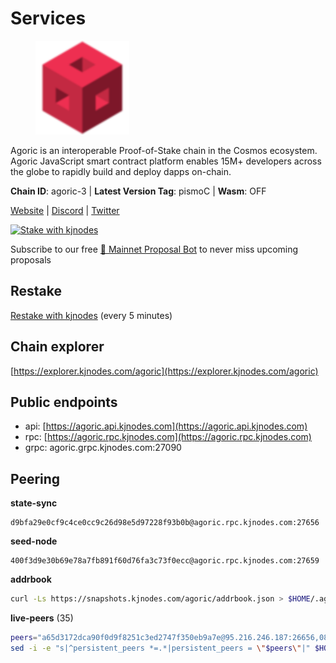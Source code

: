 # Services

<figure><img src="https://raw.githubusercontent.com/kj89/cosmos-images/main/logos/agoric.png" width="150" alt=""><figcaption></figcaption></figure>

Agoric is an interoperable Proof-of-Stake chain in the Cosmos ecosystem.  Agoric JavaScript smart contract platform enables 15M+ developers across the  globe to rapidly build and deploy dapps on-chain.

**Chain ID**: agoric-3 | **Latest Version Tag**: pismoC | **Wasm**: OFF

[Website](https://agoric.com) | [Discord](https://discord.com/invite/qDW8DRes4s) | [Twitter](https://twitter.com/agoric)

[![Stake with kjnodes](https://i.ibb.co/cr44Q8j/button-stake-with-kjnodes.png)](https://restake.app/agoric/agoricvaloper1ku5sm2twlsywdrp4wz3kfwgyrtqtp0lpr3nvk8)

Subscribe to our free [🤖 Mainnet Proposal Bot](https://t.me/kjnodes_proposal_bot) to never miss upcoming proposals

## Restake

[Restake with kjnodes](https://restake.app/agoric/agoricvaloper1ku5sm2twlsywdrp4wz3kfwgyrtqtp0lpr3nvk8) (every 5 minutes)
## Chain explorer
[https://explorer.kjnodes.com/agoric](https://explorer.kjnodes.com/agoric)

## Public endpoints

* api: [https://agoric.api.kjnodes.com](https://agoric.api.kjnodes.com)
* rpc: [https://agoric.rpc.kjnodes.com](https://agoric.rpc.kjnodes.com)
* grpc: agoric.grpc.kjnodes.com:27090

## Peering

**state-sync**

```text
d9bfa29e0cf9c4ce0cc9c26d98e5d97228f93b0b@agoric.rpc.kjnodes.com:27656
```

**seed-node**

```text
400f3d9e30b69e78a7fb891f60d76fa3c73f0ecc@agoric.rpc.kjnodes.com:27659
```

**addrbook**
```bash
curl -Ls https://snapshots.kjnodes.com/agoric/addrbook.json > $HOME/.agoric/config/addrbook.json
```

**live-peers** (35)
```bash
peers="a65d3172dca90f0d9f8251c3ed2747f350eb9a7e@95.216.246.187:26656,0861af66b3f637db967120d690758ee08222794c@75.119.148.118:36656,e759de7a872eff293ab1316a0745eb5fdd5614f3@88.217.142.187:26656,1dfd1a8be38d892fa485e1b417bcf5f225b3f638@185.210.219.66:26656,576e4e90b785fb16c129a0141b57342e51fd61b4@193.176.85.156:26656,f095bb53006ebddcbbf29c8df70dddcba6419e36@142.93.145.13:26656,aede0d57cd77051cf1270675fa770c22e8074501@64.32.40.117:26656,cef26a8de3aa31f1f4e63898b38667b0816f35d3@14.224.155.176:26656,d9bfa29e0cf9c4ce0cc9c26d98e5d97228f93b0b@65.109.88.38:27656,711f6f36a6ec3924b6d721de6adce604092e59f2@116.202.226.169:26656,0837c0dac0bb15e79e64207bb0fa5a9a6fa42ad4@178.62.116.62:26656,47c35c8137ad2098e0b2a79077fea93a530034d8@185.144.83.130:26656,ee236040d06e78d70c3f34722407857615b1a755@34.66.30.56:26656,9e673680df593d841b0e09c49f87409654d84ae9@95.217.202.49:37656,0f642db2770d4dd3e0d030b2f14f1365e40f3b38@82.100.58.101:26657,9837ffb0e6efb898b55e02f53005b95a727f32d1@18.142.177.75:26656,ca4c3b9d0cf78d934a3b972c328db2e4a9a66c42@64.32.40.114:26656,0464c8dded70d01f5ab50a8d6047a6b27ddf2ccd@84.244.95.232:26656,a38a30c1dd31f63be2befd40b82964b215c3c288@165.22.251.28:26656,63bd6649f80362ce513027d99ef32c826fdbd259@45.9.62.136:26656,3704274281d20dc09e7161d80a1e16bcb2de0fbf@185.216.33.154:26656,aea83f0d95f3732c700c7fd22f4afdf68f53e538@143.198.100.136:26656,44476201c6e8610b194e75e4c7993ad6d54a1db8@51.91.70.90:29656,37933cb8069e22554e454294d529eddb0fdae145@52.56.185.212:26656,b8701af626159c0aac2d47b6009ce22988c32813@14.224.158.246:26656,6ba72731d54ded6d012fa7b02ae46e0c214b1e07@5.75.230.116:26656,2aedd7163a8ee725507e461b13fb90c091ee1c42@128.0.51.32:26656,9ed68bef54712b46713ac755ab7a6e7ad30694ef@192.99.44.79:14456,d56af8cb0716909f9b804e7dec8c1d34ae4eed16@65.108.142.81:26676,e07945e91c6f9936e3dee73afd49d904be320c99@128.0.51.3:26656,ebc272824924ea1a27ea3183dd0b9ba713494f83@195.3.220.135:27106,f8ff12a774770fea36beadb303ccffc86863c6ec@65.109.69.59:14456,4d0953252dd26b5ff96292bd2a836bd8a77f4eed@159.69.63.222:26656,d7e0eedf5756b8c085104fb76c069ba3506f2183@80.64.208.64:26656,e70955351f601ea5be9a9bf41032949a777f31b3@207.244.255.229:10003"
sed -i -e "s|^persistent_peers *=.*|persistent_peers = \"$peers\"|" $HOME/.agoric/config/config.toml
```
